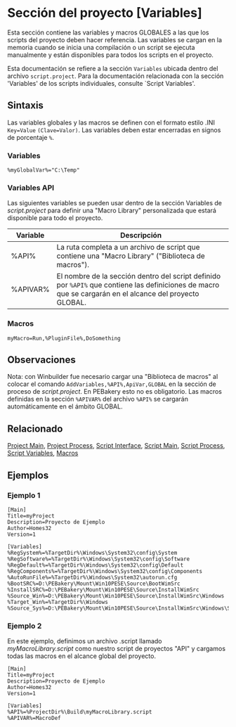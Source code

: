 # Sección del proyecto [Variables]

Esta sección contiene las variables y macros GLOBALES a las que los scripts del proyecto deben hacer referencia. Las variables se cargan en la memoria cuando se inicia una compilación o un script se ejecuta manualmente y están disponibles para todos los scripts en el proyecto.

Esta documentación se refiere a la sección `Variables` ubicada dentro del archivo `script.project`. Para la documentación relacionada con la sección 'Variables' de los scripts individuales, consulte `Script Variables'.

## Sintaxis

Las variables globales y las macros se definen con el formato estilo .INI `Key=Value` `(Clave=Valor)`. Las variables deben estar encerradas en signos de porcentaje `%`.

### Variables

```pebakery
%myGlobalVar%="C:\Temp"
```

### Variables API

Las siguientes variables se pueden usar dentro de la sección Variables de _script.project_ para definir una "Macro Library" personalizada que estará disponible para todo el proyecto.

| Variable | Descripción |
| --- | --- |
| %API% | La ruta completa a un archivo de script que contiene una "Macro Library" ("Biblioteca de macros"). |
| %APIVAR% | El nombre de la sección dentro del script definido por `%API%` que contiene las definiciones de macro que se cargarán en el alcance del proyecto GLOBAL. |

### Macros

```pebakery
myMacro=Run,%PluginFile%,DoSomething
```

## Observaciones

Nota: con Winbuilder fue necesario cargar una "Biblioteca de macros" al colocar el comando `AddVariables,%API%,ApiVar,GLOBAL` en la sección de proceso de _script.project_. En PEBakery esto no es obligatorio. Las macros definidas en la sección `%APIVAR%` del archivo `%API%` se cargarán automáticamente en el ámbito GLOBAL.

## Relacionado

[Project Main](./ProjectMain.md), [Project Process](./ProjectProcess.md), [Script Interface](./ScriptInterface.md), [Script Main](./ScriptMain.md), [Script Process](./ScriptProcess), [Script Variables](./ScriptVariables.md), [Macros](/LangRef/Macros.md)

## Ejemplos

### Ejemplo 1

```pebakery
[Main]
Title=myProject
Description=Proyecto de Ejemplo
Author=Homes32
Version=1

[Variables]
%RegSystem%=%TargetDir%\Windows\System32\config\System
%RegSoftware%=%TargetDir%\Windows\System32\config\Software
%RegDefault%=%TargetDir%\Windows\System32\config\Default
%RegComponents%=%TargetDir%\Windows\System32\config\Components
%AutoRunFile%=%TargetDir%\Windows\System32\autorun.cfg
%BootSRC%=D:\PEBakery\Mount\Win10PESE\Source\BootWimSrc
%InstallSRC%=D:\PEBakery\Mount\Win10PESE\Source\InstallWimSrc
%Source_Win%=D:\PEBakery\Mount\Win10PESE\Source\InstallWimSrc\Windows
%Target_Win%=%TargetDir%\Windows
%Source_Sys%=D:\PEBakery\Mount\Win10PESE\Source\InstallWimSrc\Windows\System32
```

### Ejemplo 2

En este ejemplo, definimos un archivo .script llamado _myMacroLibrary.script_ como nuestro script de proyectos "API" y cargamos todas las macros en el alcance global del proyecto.

```pebakery
[Main]
Title=myProject
Description=Proyecto de Ejemplo
Author=Homes32
Version=1

[Variables]
%API%=%ProjectDir%\Build\myMacroLibrary.script
%APIVAR%=MacroDef

```
